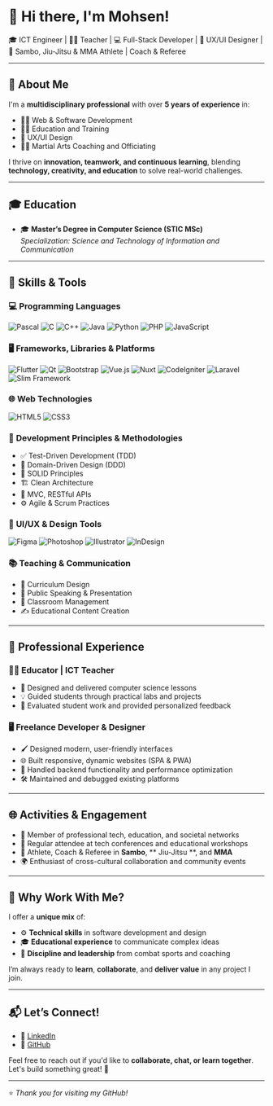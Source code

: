 # 👋 Hi there, I'm Mohsen!

🎓 ICT Engineer | 👨‍🏫 Teacher | 💻 Full-Stack Developer | 🎨 UX/UI Designer | 🥋 Sambo, Jiu-Jitsu & MMA Athlete | Coach & Referee

---

## 🌟 About Me

I'm a **multidisciplinary professional** with over **5 years of experience** in:

- 🧑‍💻 Web & Software Development  
- 🧑‍🏫 Education and Training  
- 🎯 UX/UI Design  
- 🤼‍♂️ Martial Arts Coaching and Officiating  

I thrive on **innovation, teamwork, and continuous learning**, blending **technology, creativity, and education** to solve real-world challenges.

---

## 🎓 Education

- 🎓 **Master’s Degree in Computer Science (STIC MSc)**  
  *Specialization: Science and Technology of Information and Communication*

---

## 🧰 Skills & Tools

### 💻 **Programming Languages**
![Pascal](https://img.shields.io/badge/-Pascal-008080?style=flat&logo=pascal&logoColor=white)
![C](https://img.shields.io/badge/-C-A8B9CC?style=flat&logo=c&logoColor=white)
![C++](https://img.shields.io/badge/-C++-00599C?style=flat&logo=cplusplus&logoColor=white)
![Java](https://img.shields.io/badge/-Java-007396?style=flat&logo=java&logoColor=white)
![Python](https://img.shields.io/badge/-Python-3776AB?style=flat&logo=python&logoColor=white)
![PHP](https://img.shields.io/badge/-PHP-777BB4?style=flat&logo=php&logoColor=white)
![JavaScript](https://img.shields.io/badge/-JavaScript-F7DF1E?style=flat&logo=javascript&logoColor=black)

### 🖥️ **Frameworks, Libraries & Platforms**
![Flutter](https://img.shields.io/badge/-Flutter-02569B?style=flat&logo=flutter&logoColor=white)
![Qt](https://img.shields.io/badge/-Qt-41CD52?style=flat&logo=qt&logoColor=white)
![Bootstrap](https://img.shields.io/badge/-Bootstrap-7952B3?style=flat&logo=bootstrap&logoColor=white)
![Vue.js](https://img.shields.io/badge/-Vue.js-4FC08D?style=flat&logo=vuedotjs&logoColor=white)
![Nuxt](https://img.shields.io/badge/-Nuxt.js-00C58E?style=flat&logo=nuxtdotjs&logoColor=white)
![CodeIgniter](https://img.shields.io/badge/-CodeIgniter-EF4223?style=flat&logo=codeigniter&logoColor=white)
![Laravel](https://img.shields.io/badge/-Laravel-FF2D20?style=flat&logo=laravel&logoColor=white)
![Slim Framework](https://img.shields.io/badge/-Slim-74C7E3?style=flat&logo=slim&logoColor=white)

### 🌐 **Web Technologies**
![HTML5](https://img.shields.io/badge/-HTML5-E34F26?style=flat&logo=html5&logoColor=white)
![CSS3](https://img.shields.io/badge/-CSS3-1572B6?style=flat&logo=css3)

### 🧪 **Development Principles & Methodologies**
- ✅ Test-Driven Development (TDD)
- 🧱 Domain-Driven Design (DDD)
- 🧩 SOLID Principles
- 🏗️ Clean Architecture
- 📂 MVC, RESTful APIs
- ⚙️ Agile & Scrum Practices

### 🎨 **UI/UX & Design Tools**
![Figma](https://img.shields.io/badge/-Figma-F24E1E?style=flat&logo=figma&logoColor=white)
![Photoshop](https://img.shields.io/badge/-Photoshop-31A8FF?style=flat&logo=adobephotoshop&logoColor=white)
![Illustrator](https://img.shields.io/badge/-Illustrator-FF9A00?style=flat&logo=adobeillustrator&logoColor=white)
![InDesign](https://img.shields.io/badge/-InDesign-EE3C99?style=flat&logo=adobeindesign&logoColor=white)

### 📚 **Teaching & Communication**
- 📖 Curriculum Design
- 🎤 Public Speaking & Presentation
- 🏫 Classroom Management
- ✍️ Educational Content Creation

---

## 💼 Professional Experience

### 👨‍🏫 **Educator | ICT Teacher**
- 📘 Designed and delivered computer science lessons
- 💡 Guided students through practical labs and projects
- 📝 Evaluated student work and provided personalized feedback

### 🖥️ **Freelance Developer & Designer**
- 🖌️ Designed modern, user-friendly interfaces
- 🌐 Built responsive, dynamic websites (SPA & PWA)
- 🔧 Handled backend functionality and performance optimization
- 🛠️ Maintained and debugged existing platforms

---

## 🌐 Activities & Engagement

- 👥 Member of professional tech, education, and societal networks
- 📅 Regular attendee at tech conferences and educational workshops
- 🥋 Athlete, Coach & Referee in **Sambo**, ** Jiu-Jitsu **, and **MMA**
- 🌍 Enthusiast of cross-cultural collaboration and community events

---

## 💪 Why Work With Me?

I offer a **unique mix** of:

- ⚙️ **Technical skills** in software development and design  
- 🎓 **Educational experience** to communicate complex ideas  
- 🥋 **Discipline and leadership** from combat sports and coaching  

I’m always ready to **learn**, **collaborate**, and **deliver value** in any project I join.

---

## 📬 Let’s Connect!

- 🔗 [LinkedIn](https://www.linkedin.com/in/khaldounmohsen)
- 🐙 [GitHub](https://github.com/mohsenuss91)

Feel free to reach out if you'd like to **collaborate, chat, or learn together**. Let's build something great! 🚀

---

⭐️ *Thank you for visiting my GitHub!*
